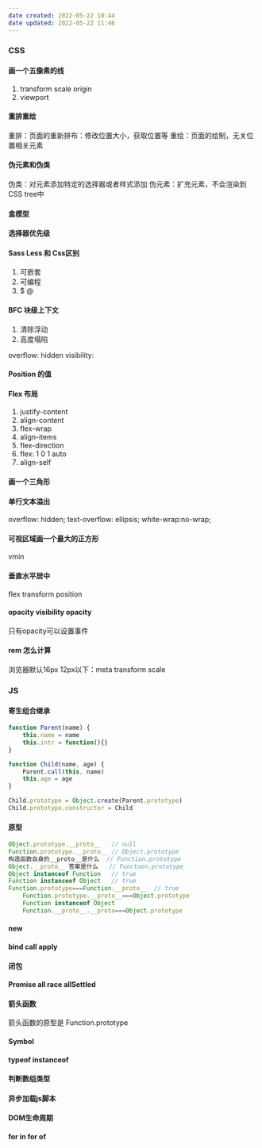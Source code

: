 ```yaml
---
date created: 2022-05-22 10:44
date updated: 2022-05-22 11:46
---
```


### CSS

#### 画一个五像素的线

1. transform scale origin
2. viewport

#### 重排重绘

重排：页面的重新排布：修改位置大小，获取位置等
重绘：页面的绘制，无关位置相关元素

#### 伪元素和伪类

伪类：对元素添加特定的选择器或者样式添加
伪元素：扩充元素，不会渲染到CSS tree中

#### 盒模型

#### 选择器优先级

#### Sass Less 和 Css区别

1. 可嵌套
2. 可编程
3. $ @

#### BFC 块级上下文

1. 清除浮动
2. 高度塌陷

overflow: hidden
visibility:

#### Position 的值

#### Flex 布局

1. justify-content
2. align-content
3. flex-wrap
4. align-items
5. flex-direction
6. flex: 1   0 1 auto
7. align-self

#### 画一个三角形

#### 单行文本溢出

overflow: hidden; text-overflow: ellipsis; white-wrap:no-wrap;

#### 可视区域画一个最大的正方形

vmin

#### 垂直水平居中

flex
transform
position

#### opacity visibility opacity

只有opacity可以设置事件

#### rem 怎么计算

浏览器默认16px
12px以下：meta transform scale

### JS

#### 寄生组合继承

```js
function Parent(name) {
	this.name = name
	this.intr = function(){}
}

function Child(name, age) {
	Parent.call(this, name)
	this.age = age
}

Child.prototype = Object.create(Parent.prototype)
Child.prototype.constructor = Child
```

#### 原型

```js
Object.prototype.__proto__   // null
Function.prototype.__proto__ // Object.prototype
构造函数自身的__proto__是什么  // Function.prototype
Object.__proto__ 答案是什么   // Functuon.prototype
Object instanceof Function   // true
Function instanceof Object   // true
Function.prototype===Function.__proto__  // true
	Function.prototype.__proto__===Object.prototype
	Function instanceof Object
	Function.__proto__.__proto===Object.prototype
```

#### new

#### bind call apply

#### 闭包

#### Promise all race allSettled

#### 箭头函数

箭头函数的原型是 Function.prototype

#### Symbol

#### typeof instanceof

#### 判断数组类型

#### 异步加载js脚本

#### DOM生命周期

#### for in for of
